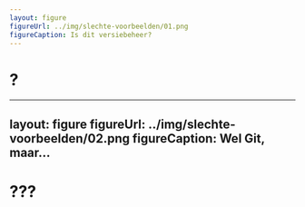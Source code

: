 ```yaml
---
layout: figure
figureUrl: ../img/slechte-voorbeelden/01.png
figureCaption: Is dit versiebeheer?
---
```


# ?

---
layout: figure
figureUrl: ../img/slechte-voorbeelden/02.png
figureCaption: Wel Git, maar...
---

# ???
